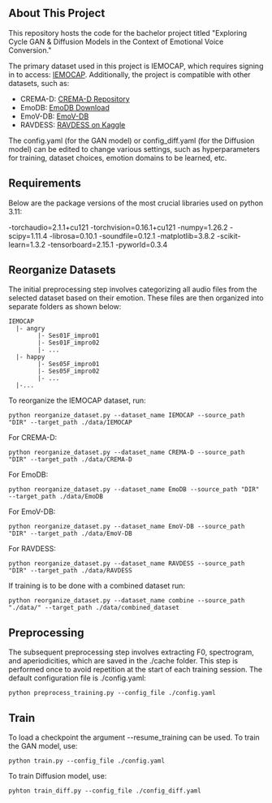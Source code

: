 ## About This Project
This repository hosts the code for the bachelor project titled "Exploring Cycle GAN & Diffusion Models in the Context of Emotional Voice Conversion."

The primary dataset used in this project is IEMOCAP, which requires signing in to access: [IEMOCAP](https://sail.usc.edu/iemocap/). Additionally, the project is compatible with other datasets, such as:
- CREMA-D: [CREMA-D Repository](https://github.com/CheyneyComputerScience/CREMA-D)
- EmoDB: [EmoDB Download](http://www.emodb.bilderbar.info/download/)
- EmoV-DB: [EmoV-DB](https://www.openslr.org/115/)
- RAVDESS: [RAVDESS on Kaggle](https://www.kaggle.com/uwrfkaggler/ravdess-emotional-speech-audio)


The config.yaml (for the GAN model) or config_diff.yaml (for the Diffusion model) can be edited to change various settings, such as hyperparameters for training, dataset choices, emotion domains to be learned, etc.

## Requirements
Below are the package versions of the most crucial libraries used on python 3.11:


-torchaudio=2.1.1+cu121 
-torchvision=0.16.1+cu121 
-numpy=1.26.2 
-scipy=1.11.4 
-librosa=0.10.1
-soundfile=0.12.1 
-matplotlib=3.8.2 
-scikit-learn=1.3.2 
-tensorboard=2.15.1 
-pyworld=0.3.4


## Reorganize Datasets 
The initial preprocessing step involves categorizing all audio files from the selected dataset based on their emotion. These files are then organized into separate folders as shown below:
```
IEMOCAP
  |- angry  
        |- Ses01F_impro01  
        |- Ses01F_impro02  
        |- ...  
  |- happy
        |- Ses05F_impro01
        |- Ses05F_impro02
        |- ...
  |-...
```

To reorganize the IEMOCAP dataset, run: 
```
python reorganize_dataset.py --dataset_name IEMOCAP --source_path "DIR" --target_path ./data/IEMOCAP
```
For CREMA-D:
```
python reorganize_dataset.py --dataset_name CREMA-D --source_path "DIR" --target_path ./data/CREMA-D
```
For EmoDB:
```
python reorganize_dataset.py --dataset_name EmoDB --source_path "DIR" --target_path ./data/EmoDB
```
For EmoV-DB:
```
python reorganize_dataset.py --dataset_name EmoV-DB --source_path "DIR" --target_path ./data/EmoV-DB
```
For RAVDESS:
```
python reorganize_dataset.py --dataset_name RAVDESS --source_path "DIR" --target_path ./data/RAVDESS
```
If training is to be done with a combined dataset run:
```
python reorganize_dataset.py --dataset_name combine --source_path "./data/" --target_path ./data/combined_dataset
```
## Preprocessing 


The subsequent preprocessing step involves extracting F0, spectrogram, and aperiodicities, which are saved in the ./cache folder. This step is performed once to avoid repetition at the start of each training session. The default configuration file is ./config.yaml:
```
python preprocess_training.py --config_file ./config.yaml
```

## Train
To load a checkpoint the argument --resume_training can be used. To train the GAN model, use:
```
python train.py --config_file ./config.yaml
```
To train Diffusion model, use:
```
pyhton train_diff.py --config_file ./config_diff.yaml
```











